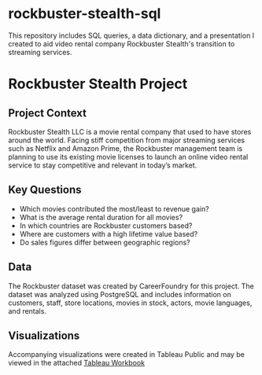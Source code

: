 # rockbuster-stealth-sql
This repository includes SQL queries, a data dictionary, and a presentation I created to aid video rental company Rockbuster Stealth's transition to streaming services.

# Rockbuster Stealth Project

## Project Context

Rockbuster Stealth LLC is a movie rental company that used to have stores around the world. Facing stiff competition from major streaming services such as Netflix and Amazon Prime, the Rockbuster management team is planning to use its existing movie licenses to launch an online video rental service to stay competitive and relevant in today’s market.

## Key Questions

- Which movies contributed the most/least to revenue gain?
- What is the average rental duration for all movies?
- In which countries are Rockbuster customers based?
- Where are customers with a high lifetime value based?
- Do sales figures differ between geographic regions?

## Data

The Rockbuster dataset was created by CareerFoundry for this project. The dataset was analyzed using PostgreSQL and includes information on customers, staff, store locations, movies in stock, actors, movie languages, and rentals.

## Visualizations

Accompanying visualizations were created in Tableau Public and may be viewed in the attached [Tableau Workbook](https://public.tableau.com/app/profile/julia.reeves/viz/JSR-RockbusterStealthLLC/GeographicalDistribution)
